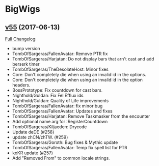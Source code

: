 # BigWigs

## [v55](https://github.com/BigWigsMods/BigWigs/tree/v55) (2017-06-13)
[Full Changelog](https://github.com/BigWigsMods/BigWigs/compare/v54...v55)

- bump version  
- TombOfSargeras/FallenAvatar: Remove PTR fix  
- TombOfSargeras/Harjatan: Do not display bars that arn't cast and add berserk timer  
- TombOfSargeras/TheDesolateHost: Minor fixes  
- Core: Don't completely die when using an invalid id in the options.  
- Core: Don't completely die when using an invalid id in the option headers.  
- BossPrototype: Fix countdown for cast bars.  
- Nighthold/Guldan: Fix Fel Efflux ids  
- Nighthold/Guldan: Quality of Life improvements  
- TombOfSargeras/FallenAvatar: fix minor bug  
- TombOfSargeras/FallenAvatar: Updates and fixes  
- TombOfSargeras/Harjatan: Remove Taskmasker from the encounter  
- Add optional name arg for :RegisterCountdown  
- TombOfSargeras/Kiljaeden: Drycode  
- Update deDE (#258)  
- update zhCN/zhTW. (#259)  
- TombOfSargeras/Goroth: Bug fixes & Mythic update  
- TombOfSargeras/FallenAvatar: Temp fix spell list for PTR  
- koKR update (#257)  
- Add "Removed From" to common locale strings.  
